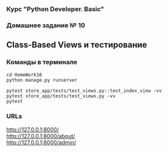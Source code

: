 ### Курс "Python Developer. Basic" ###

### Домашнее задание № 10 ###

## Class-Based Views и тестирование ##

### Команды в терминале ###

```
cd HomeWork10
python manage.py runserver

pytest store_app/tests/test_views.py::test_index_view -vv
pytest store_app/tests/test_views.py -vv
pytest
```

### URLs ###

http://127.0.0.1:8000/   
http://127.0.0.1:8000/about/   
http://127.0.0.1:8000/admin/

